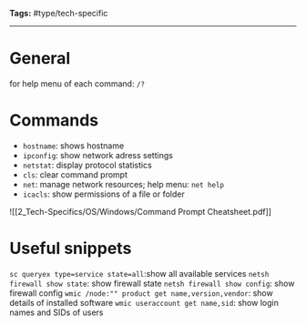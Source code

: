 **Tags:** #type/tech-specific

---
# General
for help menu of each command: `/?`

# Commands
- `hostname`: shows hostname
- `ipconfig`: show network adress settings
- `netstat`: display protocol statistics
- `cls`: clear command prompt
- `net`: manage network resources; help menu: `net help`
- `icacls`: show permissions of a file or folder

![[2_Tech-Specifics/OS/Windows/Command Prompt Cheatsheet.pdf]]

# Useful snippets
`sc queryex type=service state=all`:show all available services
`netsh firewall show state`: show firewall state
`netsh firewall show config`: show firewall config
`wmic /node:"" product get name,version,vendor`: show details of installed software
`wmic useraccount get name,sid`: show login names and SIDs of users
